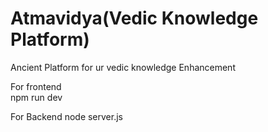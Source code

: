 # Atmavidya(Vedic Knowledge Platform)

Ancient  Platform  for ur vedic knowledge Enhancement 

For frontend  
npm run dev 

For Backend
node server.js
